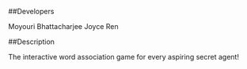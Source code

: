 ##Developers

Moyouri Bhattacharjee
Joyce Ren

##Description

<link to project deployment site>
The interactive word association game for every aspiring secret agent!
